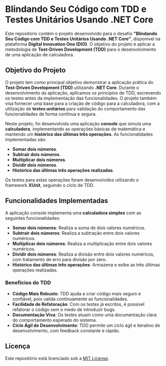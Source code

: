 
# Blindando Seu Código com TDD e Testes Unitários Usando .NET Core

Este repositório contém o projeto desenvolvido para o desafio **"Blindando Seu Código com TDD e Testes Unitários Usando .NET Core"**, disponível na plataforma **Digital Innovation One (DIO)**. O objetivo do projeto é aplicar a metodologia de **Test-Driven Development (TDD)** para o desenvolvimento de uma aplicação de calculadora.

## Objetivo do Projeto

O projeto tem como principal objetivo demonstrar a aplicação prática do **Test-Driven Development (TDD)** utilizando **.NET Core**. Durante o desenvolvimento da aplicação, aplicamos os princípios de TDD, escrevendo os testes antes da implementação das funcionalidades. O projeto também visa fornecer uma base para a criação de código para a calculadora, com a utilização de **testes unitários** para validação do comportamento das funcionalidades de forma contínua e segura.

Neste projeto, foi desenvolvida uma aplicação **console** que simula uma **calculadora**, implementando as operações básicas de matemática e mantendo um **histórico das últimas três operações**. As funcionalidades implementadas são:

- **Somar dois números**.
- **Subtrair dois números**.
- **Multiplicar dois números**.
- **Dividir dois números**.
- **Histórico das últimas três operações realizadas**.

Os testes para estas operações foram desenvolvidos utilizando o framework **XUnit**, seguindo o ciclo de TDD.


## Funcionalidades Implementadas

A aplicação console implementa uma **calculadora simples** com as seguintes funcionalidades:

- **Somar dois números**: Realiza a soma de dois valores numéricos.
- **Subtrair dois números**: Realiza a subtração entre dois valores numéricos.
- **Multiplicar dois números**: Realiza a multiplicação entre dois valores numéricos.
- **Dividir dois números**: Realiza a divisão entre dois valores numéricos, com tratamento de erro para divisão por zero.
- **Histórico das últimas três operações**: Armazena e exibe as três últimas operações realizadas.

### Benefícios do TDD

- **Código Mais Robusto**: TDD ajuda a criar código mais seguro e confiável, pois valida continuamente as funcionalidades.
- **Facilidade de Refatoração**: Com os testes já escritos, é possível refatorar o código sem o medo de introduzir bugs.
- **Documentação Viva**: Os testes atuam como uma documentação clara do comportamento esperado do sistema.
- **Ciclo Ágil de Desenvolvimento**: TDD permite um ciclo ágil e iterativo de desenvolvimento, com feedback constante e rápido.

## Licença

Este repositório está licenciado sob a [MIT License](LICENSE).